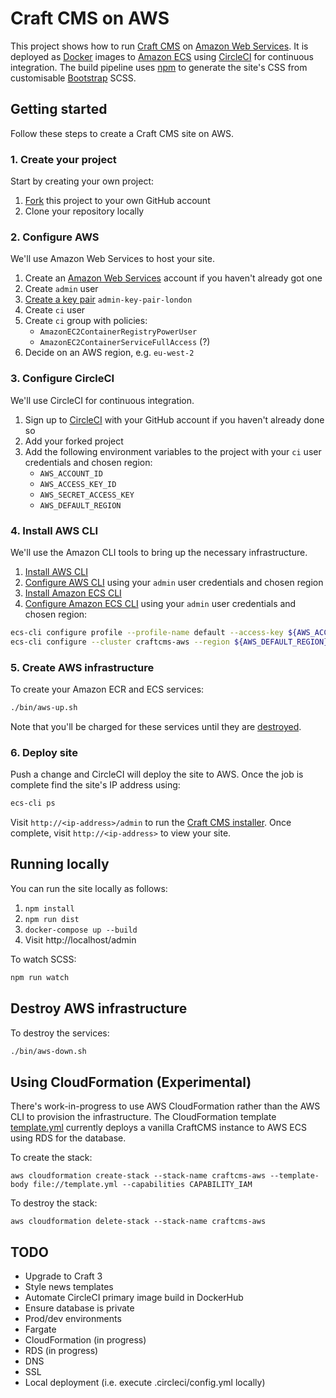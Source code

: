 # Craft CMS on AWS

This project shows how to run [Craft CMS](https://craftcms.com/) on [Amazon Web Services](https://aws.amazon.com/). It is deployed as [Docker](https://www.docker.com/) images to [Amazon ECS](https://aws.amazon.com/ecs/) using [CircleCI](https://circleci.com/) for continuous integration. The build pipeline uses [npm](https://www.npmjs.com/) to generate the site's CSS from customisable [Bootstrap](http://getbootstrap.com/) SCSS.

## Getting started

Follow these steps to create a Craft CMS site on AWS.

### 1. Create your project

Start by creating your own project:

1. [Fork](https://help.github.com/articles/fork-a-repo/) this project to your own GitHub account
2. Clone your repository locally

### 2. Configure AWS

We'll use Amazon Web Services to host your site.

1. Create an [Amazon Web Services](https://aws.amazon.com/) account if you haven't already got one
1. Create `admin` user
1. [Create a key pair](https://docs.aws.amazon.com/AWSEC2/latest/UserGuide/ec2-key-pairs.html#having-ec2-create-your-key-pair) `admin-key-pair-london`
1. Create `ci` user
1. Create `ci` group with policies:
	* `AmazonEC2ContainerRegistryPowerUser`
	* `AmazonEC2ContainerServiceFullAccess` (?)
1. Decide on an AWS region, e.g. `eu-west-2`

### 3. Configure CircleCI

We'll use CircleCI for continuous integration.

1. Sign up to [CircleCI](https://circleci.com/) with your GitHub account if you haven't already done so
1. Add your forked project
1. Add the following environment variables to the project with your `ci` user credentials and chosen region:
	* `AWS_ACCOUNT_ID`
	* `AWS_ACCESS_KEY_ID`
	* `AWS_SECRET_ACCESS_KEY`
	* `AWS_DEFAULT_REGION`

### 4. Install AWS CLI

We'll use the Amazon CLI tools to bring up the necessary infrastructure.

1. [Install AWS CLI](http://docs.aws.amazon.com/cli/latest/userguide/installing.html)
1. [Configure AWS CLI](http://docs.aws.amazon.com/cli/latest/userguide/cli-chap-getting-started.html) using your `admin` user credentials and chosen region
1. [Install Amazon ECS CLI](http://docs.aws.amazon.com/AmazonECS/latest/developerguide/ECS_CLI_installation.html)
1. [Configure Amazon ECS CLI](http://docs.aws.amazon.com/AmazonECS/latest/developerguide/ECS_CLI_Configuration.html) using your `admin` user credentials and chosen region:

```sh
ecs-cli configure profile --profile-name default --access-key ${AWS_ACCESS_KEY_ID} --secret-key ${AWS_SECRET_ACCESS_KEY}
ecs-cli configure --cluster craftcms-aws --region ${AWS_DEFAULT_REGION} --config-name default
```

### 5. Create AWS infrastructure

To create your Amazon ECR and ECS services:

```sh
./bin/aws-up.sh
```

Note that you'll be charged for these services until they are [destroyed](#destroy-aws-infrastructure).

### 6. Deploy site

Push a change and CircleCI will deploy the site to AWS. Once the job is complete find the site's IP address using:

```sh
ecs-cli ps
```

Visit `http://<ip-address>/admin` to run the [Craft CMS installer](https://craftcms.com/docs/installing#step-5-run-the-installer). Once complete, visit `http://<ip-address>` to view your site.

## Running locally

You can run the site locally as follows:

1. `npm install`
1. `npm run dist`
1. `docker-compose up --build`
1. Visit http://localhost/admin

To watch SCSS:

```sh
npm run watch
```

## Destroy AWS infrastructure

To destroy the services:

```sh
./bin/aws-down.sh
```

## Using CloudFormation (Experimental)

There's work-in-progress to use AWS CloudFormation rather than the AWS CLI to provision the infrastructure. The CloudFormation template [template.yml](template.yml) currently deploys a vanilla CraftCMS instance to AWS ECS using RDS for the database.

To create the stack:

```
aws cloudformation create-stack --stack-name craftcms-aws --template-body file://template.yml --capabilities CAPABILITY_IAM
```

To destroy the stack:

```
aws cloudformation delete-stack --stack-name craftcms-aws
```

## TODO

* Upgrade to Craft 3
* Style news templates
* Automate CircleCI primary image build in DockerHub
* Ensure database is private
* Prod/dev environments
* Fargate
* CloudFormation (in progress)
* RDS (in progress)
* DNS
* SSL
* Local deployment (i.e. execute .circleci/config.yml locally)

